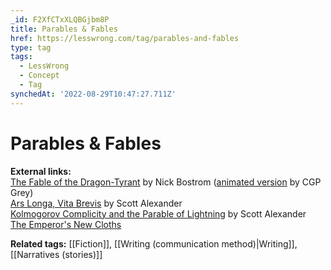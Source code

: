 ```yaml
---
_id: F2XfCTxXLQBGjbm8P
title: Parables & Fables
href: https://lesswrong.com/tag/parables-and-fables
type: tag
tags:
  - LessWrong
  - Concept
  - Tag
synchedAt: '2022-08-29T10:47:27.711Z'
---
```

# Parables & Fables

**External links:**  
[The Fable of the Dragon-Tyrant](https://nickbostrom.com/fable/dragon.html) by Nick Bostrom ([animated version](https://www.youtube.com/watch?v=cZYNADOHhVY) by CGP Grey)  
[Ars Longa, Vita Brevis](https://slatestarcodex.com/2017/11/09/ars-longa-vita-brevis/) by Scott Alexander  
[Kolmogorov Complicity and the Parable of Lightning](https://slatestarcodex.com/2017/10/23/kolmogorov-complicity-and-the-parable-of-lightning/) by Scott Alexander  
[The Emperor's New Cloths](https://andersen.sdu.dk/vaerk/hersholt/TheEmperorsNewClothes_e.html)

**Related tags:** [[Fiction]], [[Writing (communication method)|Writing]], [[Narratives (stories)]]
